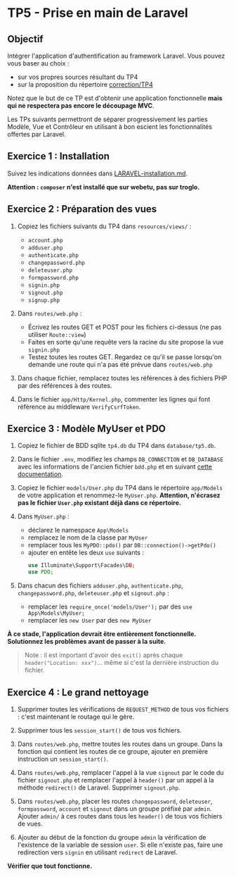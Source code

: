 TP5 - Prise en main de Laravel
==============================

Objectif
--------

Intégrer l'application d'authentification au framework Laravel.
Vous pouvez vous baser au choix :

- sur vos propres sources résultant du TP4
- sur la proposition du répertoire [correction/TP4](correction/TP4)

Notez que le but de ce TP est d'obtenir une application fonctionnelle **mais qui ne respectera pas encore le découpage MVC**.

Les TPs suivants permettront de séparer progressivement les parties Modèle, Vue et Contrôleur en utilisant à bon escient les fonctionnalités offertes par Laravel.


Exercice 1 : Installation
-------------------------

Suivez les indications données dans [LARAVEL-installation.md](LARAVEL-Installation.md).

**Attention : `composer` n'est installé que sur webetu, pas sur troglo.**


Exercice 2 : Préparation des vues
---------------------------------

1. Copiez les fichiers suivants du TP4 dans `resources/views/` :
	- `account.php`
	- `adduser.php`
	- `authenticate.php`
	- `changepassword.php`
	- `deleteuser.php`
	- `formpassword.php`
	- `signin.php`
	- `signout.php`
	- `signup.php`

1. Dans `routes/web.php` :
	- Écrivez les routes GET et POST pour les fichiers ci-dessus (ne pas utiliser `Route::view`)
	- Faites en sorte qu'une requête vers la racine du site propose la vue `signin.php`
	- Testez toutes les routes GET. Regardez ce qu'il se passe lorsqu'on demande une route qui n'a pas été prévue dans `routes/web.php`

1. Dans chaque fichier, remplacez toutes les références à des fichiers PHP par des références à des routes.

1. Dans le fichier `app/Http/Kernel.php`, commenter les lignes qui font référence au middleware `VerifyCsrfToken`.


Exercice 3 : Modèle MyUser et PDO
---------------------------------

1. Copiez le fichier de BDD sqlite `tp4.db` du TP4 dans `database/tp5.db`.

1. Dans le fichier `.env`,  modifiez les champs `DB_CONNECTION` et `DB_DATABASE` avec les informations de l'ancien fichier `bdd.php` et en suivant [cette documentation](https://laravel.com/docs/9.x/database).

1. Copiez le fichier `models/User.php` du TP4 dans le répertoire `app/Models` de votre application et renommez-le `MyUser.php`. **Attention, n'écrasez pas le fichier `User.php` existant déjà dans ce répertoire.**

1. Dans `MyUser.php` :
	- déclarez le namespace `App\Models`
	- remplacez le nom de la classe par `MyUser`
	- remplacer tous les `MyPDO::pdo()` par `DB::connection()->getPdo()`
	- ajouter en entête les deux `use` suivants :
		```php
		use Illuminate\Support\Facades\DB;
		use PDO;
		```

1. Dans chacun des fichiers `adduser.php`, `authenticate.php`, `changepassword.php`, `deleteuser.php` et `signout.php` :
	- remplacer les `require_once('models/User');` par des `use App\Models\MyUser;`
	- remplacer les `new User` par des `new MyUser`

**À ce stade, l'application devrait être entièrement fonctionnelle. Solutionnez les problèmes avant de passer à la suite.**

> Note : il est important d'avoir des `exit()` après chaque `header("Location: xxx")`... même si c'est la dernière instruction du fichier.

Exercice 4 : Le grand nettoyage
-------------------------------

1. Supprimer toutes les vérifications de `REQUEST_METHOD` de tous vos fichiers : c'est maintenant le routage qui le gère.

1. Supprimer tous les `session_start()` de tous vos fichiers.

1. Dans `routes/web.php`, mettre toutes les routes dans un groupe. Dans la fonction qui contient les routes de ce groupe, ajouter en première instruction un `session_start()`.

1. Dans `routes/web.php`, remplacer l'appel à la vue `signout` par le code du fichier `signout.php` et remplacer l'appel à `header()` par un appel à la méthode `redirect()` de Laravel. Supprimer `signout.php`.

1. Dans `routes/web.php`, placer les routes `changepassword`, `deleteuser`, `formpassword`, `account` et `signout` dans un groupe préfixé par `admin`. Ajouter `admin/` à ces routes dans tous les `header()` de tous vos fichiers de vues.

1. Ajouter au début de la fonction du groupe `admin` la vérification de l'existence de la variable de session `user`. Si elle n'existe pas, faire une redirection vers `signin` en utilisant `redirect` de Laravel.

**Vérifier que tout fonctionne.**
